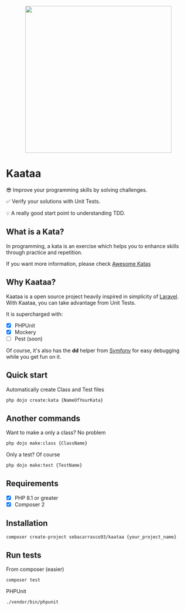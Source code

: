 <p align="center"><a href="https://github.com/sebacarrasco93/kaataa" target="_blank"><img src="https://res.cloudinary.com/super-admin/image/upload/v1695245597/php-packages/kaataa/Kaataa_v1.0.0.png" width="400"></a></p>

# Kaataa

😎 Improve your programming skills by solving challenges.

✅ Verify your solutions with Unit Tests.

💡 A really good start point to understanding TDD.

## What is a Kata?

In programming, a kata is an exercise which helps you to enhance skills through practice and repetition.

If you want more information, please check [Awesome Katas](https://github.com/gamontal/awesome-katas#introduction)

## Why Kaataa?

Kaataa is a open source project heavily inspired in simplicity of [Laravel](https://laravel.com). With Kaataa, you can take advantage from Unit Tests.

It is supercharged with:

- [x] PHPUnit
- [x] Mockery
- [ ] Pest (soon)

Of course, it's also has the **dd** helper from [Symfony](https://symfony.com) for easy debugging while you get fun on it.

## Quick start

Automatically create Class and Test files

```sh
php dojo create:kata {NameOfYourKata}
```

## Another commands

Want to make a only a class? No problem

```sh
php dojo make:class {ClassName}
```

Only a test? Of course

```sh
php dojo make:test {TestName}
```

## Requirements

- [x] PHP 8.1 or greater
- [x] Composer 2

## Installation

```sh
composer create-project sebacarrasco93/kaataa {your_project_name}
```

## Run tests

From composer (easier)

```sh
composer test
```

PHPUnit

```sh
./vendor/bin/phpunit
```
